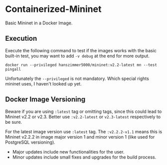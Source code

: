 # Containerized-Mininet

Basic Mininet in a Docker Image.

## Execution

Execute the following command to test if the images works with the basic built-in test, you may want to add `-v debug` at the end for more output.
```shell
docker run --privileged hanszimmer5000/mininet:v2.2-latest mn --test pingall
```

Unfortunately the `--privileged` is not mandatory. Which special rights mininet uses, I haven't looked up yet.

## Docker Image Versioning

Beware if you are using `:latest` tag or omitting tags, since this could lead to Mininet v2.2 or v2.3. Better use `:v2.2-latest` or `v2.3-latest` respectively to be sure.

For the latest image version use `:latest` tag.
The `:v2.2.2-v1.1` means this is Mininet v2.2.2 in image major version 1 and minor version 1 (like used for PostgreSQL versioning). 
- Major updates include new functionalities for the user.
- Minor updates include small fixes and upgrades for the build process.

